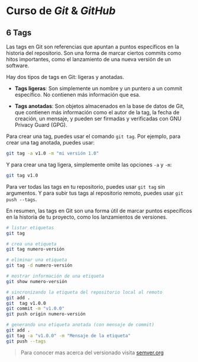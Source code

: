 # Curso de _Git_ & _GitHub_

## 6 Tags

Las tags en Git son referencias que apuntan a puntos específicos en la historia del repositorio. Son una forma de marcar ciertos commits como hitos importantes, como el lanzamiento de una nueva versión de un software.

Hay dos tipos de tags en Git: ligeras y anotadas.

- **Tags ligeras**: Son simplemente un nombre y un puntero a un commit específico. No contienen más información que esa.

- **Tags anotadas**: Son objetos almacenados en la base de datos de Git, que contienen más información como el autor de la tag, la fecha de creación, un mensaje, y pueden ser firmadas y verificadas con GNU Privacy Guard (GPG).

Para crear una tag, puedes usar el comando `git tag`. Por ejemplo, para crear una tag anotada, puedes usar:

```bash
git tag -a v1.0 -m "mi versión 1.0"
```

Y para crear una tag ligera, simplemente omite las opciones `-a` y `-m`:

```bash
git tag v1.0
```

Para ver todas las tags en tu repositorio, puedes usar `git tag` sin argumentos. Y para subir tus tags al repositorio remoto, puedes usar `git push --tags`.

En resumen, las tags en Git son una forma útil de marcar puntos específicos en la historia de tu proyecto, como los lanzamientos de versiones.

```bash
# listar etiquetas
git tag

# crea una etiqueta
git tag numero-versión

# eliminar una etiqueta
git tag -d numero-versión

# mostrar información de una etiqueta
git show numero-versión

# sincronizando la etiqueta del repositorio local al remoto
git add .
git  tag v1.0.0
git commit -m "v1.0.0"
git push origin numero-versión

# generando una etiqueta anotada (con mensaje de commit)
git add .
git tag -a "v1.0.0" -m "Mensaje de la etiqueta"
git push --tags
```

> Para conocer mas acerca del versionado visita [semver.org](https://semver.org/)
